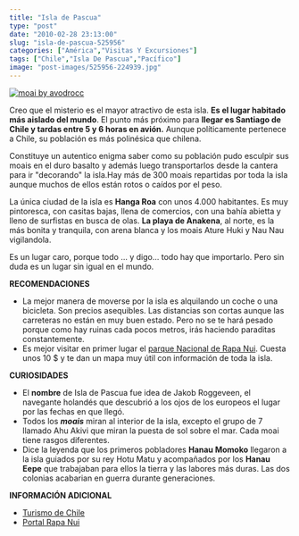 ```yaml
---
title: "Isla de Pascua"
type: "post"
date: "2010-02-28 23:13:00"
slug: "isla-de-pascua-525956"
categories: ["América","Visitas Y Excursiones"]
tags: ["Chile","Isla De Pascua","Pacífico"]
image: "post-images/525956-224939.jpg"
---
```


[![moai by avodrocc](post-images/525956-224939.jpg "moai by avodrocc")](http://www.flickr.com/photos/22086776@N00/3175426265)

Creo que el misterio es el mayor atractivo de esta isla. **Es el lugar habitado más aislado del mundo**. El punto más próximo para **llegar es Santiago de Chile y tardas entre 5 y 6 horas en avión.** Aunque políticamente pertenece a Chile, su población es más polinésica que chilena.

Constituye un autentico enigma saber como su población pudo esculpir sus moais en el duro basalto y además luego transportarlos desde la cantera para ir "decorando" la isla.Hay más de 300 moais repartidas por toda la isla aunque muchos de ellos están rotos o caídos por el peso.

[](/wp-content/uploads/2010/02/525956-224940.jpg)La única ciudad de la isla es **Hanga Roa** con unos 4.000 habitantes. Es muy pintoresca, con casitas bajas, llena de comercios, con una bahía abietta y lleno de surfistas en busca de olas. **La playa de Anakena**, al norte, es la más bonita y tranquila, con arena blanca y los moais Ature Huki y Nau Nau vigilandola.

Es un lugar caro, porque todo ... y digo... todo hay que importarlo. Pero sin duda es un lugar sin igual en el mundo.

**RECOMENDACIONES**

- La mejor manera de moverse por la isla es alquilando un coche o una bicicleta. Son precios asequibles. Las distancias son cortas aunque las carreteras no están en muy buen estado. Pero no se te hará pesado porque como hay ruinas cada pocos metros, irás haciendo paraditas constantemente.
- Es mejor visitar en primer lugar el [parque Nacional de Rapa Nui](http://www.visitingchile.com/turismo-chile/parques-nacionales/parque-nacional-rapa-nui-historia.php). Cuesta unos 10 $ y te dan un mapa muy útil con información de toda la isla.

**CURIOSIDADES**

- El **nombre** de Isla de Pascua fue idea de Jakob Roggeveen, el navegante holandés que descubrió a los ojos de los europeos el lugar por las fechas en que llegó.
- Todos los ***moais*** miran al interior de la isla, excepto el grupo de 7 llamado Ahu Akivi que miran la puesta de sol sobre el mar. Cada moai tiene rasgos diferentes.
- Dice la leyenda que los primeros pobladores **Hanau Momoko** llegaron a la isla guiados por su rey Hotu Matu y acompañados por los **Hanau Eepe** que trabajaban para ellos la tierra y las labores más duras. Las dos colonias acabarian en guerra durante generaciones.

**INFORMACIÓN ADICIONAL**

- [Turismo de Chile](http://www.turismochile.cl)
- [Portal Rapa Nui](http://www.portalrapanui.cl)